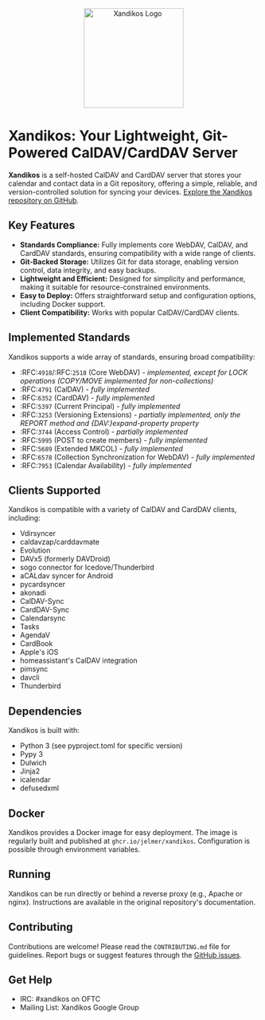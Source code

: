 <!--  Xandikos: A Lightweight, Git-Backed CalDAV/CardDAV Server  -->

<div align="center">
  <img src="logo.png" alt="Xandikos Logo" width="200">
</div>

# Xandikos: Your Lightweight, Git-Powered CalDAV/CardDAV Server

**Xandikos** is a self-hosted CalDAV and CardDAV server that stores your calendar and contact data in a Git repository, offering a simple, reliable, and version-controlled solution for syncing your devices. [Explore the Xandikos repository on GitHub](https://github.com/jelmer/xandikos).

## Key Features

*   **Standards Compliance:** Fully implements core WebDAV, CalDAV, and CardDAV standards, ensuring compatibility with a wide range of clients.
*   **Git-Backed Storage:** Utilizes Git for data storage, enabling version control, data integrity, and easy backups.
*   **Lightweight and Efficient:** Designed for simplicity and performance, making it suitable for resource-constrained environments.
*   **Easy to Deploy:** Offers straightforward setup and configuration options, including Docker support.
*   **Client Compatibility:** Works with popular CalDAV/CardDAV clients.

## Implemented Standards

Xandikos supports a wide array of standards, ensuring broad compatibility:

*   :RFC:`4918`/:RFC:`2518` (Core WebDAV) - *implemented, except for LOCK operations (COPY/MOVE implemented for non-collections)*
*   :RFC:`4791` (CalDAV) - *fully implemented*
*   :RFC:`6352` (CardDAV) - *fully implemented*
*   :RFC:`5397` (Current Principal) - *fully implemented*
*   :RFC:`3253` (Versioning Extensions) - *partially implemented, only the REPORT method and {DAV:}expand-property property*
*   :RFC:`3744` (Access Control) - *partially implemented*
*   :RFC:`5995` (POST to create members) - *fully implemented*
*   :RFC:`5689` (Extended MKCOL) - *fully implemented*
*   :RFC:`6578` (Collection Synchronization for WebDAV) - *fully implemented*
*   :RFC:`7953` (Calendar Availability) - *fully implemented*

## Clients Supported

Xandikos is compatible with a variety of CalDAV and CardDAV clients, including:

*   Vdirsyncer
*   caldavzap/carddavmate
*   Evolution
*   DAVx5 (formerly DAVDroid)
*   sogo connector for Icedove/Thunderbird
*   aCALdav syncer for Android
*   pycardsyncer
*   akonadi
*   CalDAV-Sync
*   CardDAV-Sync
*   Calendarsync
*   Tasks
*   AgendaV
*   CardBook
*   Apple's iOS
*   homeassistant's CalDAV integration
*   pimsync
*   davcli
*   Thunderbird

## Dependencies

Xandikos is built with:

*   Python 3 (see pyproject.toml for specific version)
*   Pypy 3
*   Dulwich
*   Jinja2
*   icalendar
*   defusedxml

## Docker

Xandikos provides a Docker image for easy deployment. The image is regularly built and published at `ghcr.io/jelmer/xandikos`. Configuration is possible through environment variables.

## Running

Xandikos can be run directly or behind a reverse proxy (e.g., Apache or nginx). Instructions are available in the original repository's documentation.

## Contributing

Contributions are welcome! Please read the `CONTRIBUTING.md` file for guidelines.  Report bugs or suggest features through the [GitHub issues](https://github.com/jelmer/xandikos/issues/new).

## Get Help

*   IRC: #xandikos on OFTC
*   Mailing List: Xandikos Google Group